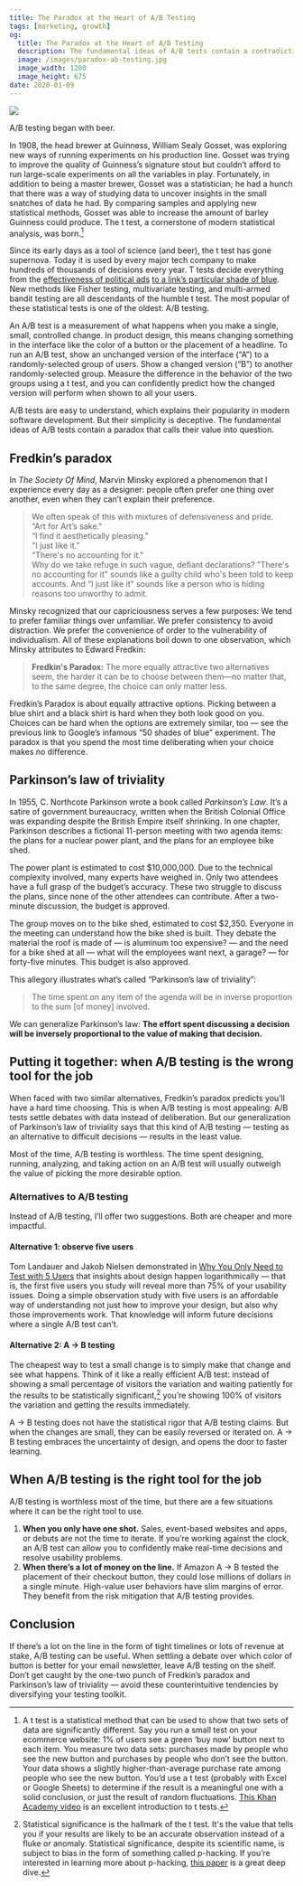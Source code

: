 ```yaml
---
title: The Paradox at the Heart of A/B Testing
tags: [marketing, growth]
og:
  title: The Paradox at the Heart of A/B Testing
  description: The fundamental ideas of A/B tests contain a contradiction that calls their value into question.
  image: /images/paradox-ab-testing.jpg
  image_width: 1200
  image_height: 675
date: 2020-01-09
---
```


![](/images/paradox-ab-testing.jpg)

A/B testing began with beer. 

In 1908, the head brewer at Guinness, William Sealy Gosset, was exploring new ways of running experiments on his production line. Gosset was trying to improve the quality of Guinness’s signature stout but couldn’t afford to run large-scale experiments on all the variables in play. Fortunately, in addition to being a master brewer, Gosset was a statistician; he had a hunch that there was a way of studying data to uncover insights in the small snatches of data he had. By comparing samples and applying new statistical methods, Gosset was able to increase the amount of barley Guinness could produce. The t test, a cornerstone of modern statistical analysis, was born.[^1]

Since its early days as a tool of science (and beer), the t test has gone supernova. Today it is used by every major tech company to make hundreds of thousands of decisions every year. T tests decide everything from the [effectiveness of political ads](https://www.nytimes.com/2014/12/23/upshot/facebook-says-experiments-prove-ads-on-its-site-can-spur-donations.html) [to a link’s particular shade of blue](https://www.theguardian.com/technology/2014/feb/05/why-google-engineers-designers). New methods like Fisher testing, multivariate testing, and multi-armed bandit testing are all descendants of the humble t test. The most popular of these statistical tests is one of the oldest: A/B testing.

An A/B test is a measurement of what happens when you make a single, small, controlled change. In product design, this means changing something in the interface like the color of a button or the placement of a headline. To run an A/B test, show an unchanged version of the interface (“A”) to a randomly-selected group of users. Show a changed version (“B”) to another randomly-selected group. Measure the difference in the behavior of the two groups using a t test, and you can confidently predict how the changed version will perform when shown to all your users.

A/B tests are easy to understand, which explains their popularity in modern software development. But their simplicity is deceptive. The fundamental ideas of A/B tests contain a paradox that calls their value into question.


## Fredkin’s paradox

In _The Society Of Mind_, Marvin Minsky explored a phenomenon that I experience every day as a designer: people often prefer one thing over another, even when they can’t explain their preference.


> We often speak of this with mixtures of defensiveness and pride.  
> “Art for Art’s sake."  
> “l find it aesthetically pleasing."  
> "l just like it."  
> “There's no accounting for it."  
>  Why do we take refuge in such vague, defiant declarations? ”There's no accounting for it" sounds like a guilty child who's been told to keep accounts. And “I just like it" sounds like a person who is hiding reasons too unworthy to admit.

Minsky recognized that our capriciousness serves a few purposes: We tend to prefer familiar things over unfamiliar. We prefer consistency to avoid distraction. We prefer the convenience of order to the vulnerability of individualism. All of these explanations boil down to one observation, which Minsky attributes to Edward Fredkin:

> **Fredkin's Paradox:** The more equally attractive two alternatives seem, the harder it can be to choose between them—no matter that, to the same degree, the choice can only matter less.

Fredkin’s Paradox is about equally attractive options. Picking between a blue shirt and a black shirt is hard when they both look good on you. Choices can be hard when the options are extremely similar, too — see the previous link to Google’s infamous “50 shades of blue” experiment. The paradox is that you spend the most time deliberating when your choice makes no difference.

## Parkinson’s law of triviality

In 1955, C. Northcote Parkinson wrote a book called _Parkinson’s Law_. It’s a satire of government bureaucracy, written when the British Colonial Office was expanding despite the British Empire itself shrinking. In one chapter, Parkinson describes a fictional 11-person meeting with two agenda items: the plans for a nuclear power plant, and the plans for an employee bike shed.

The power plant is estimated to cost $10,000,000. Due to the technical complexity involved, many experts have weighed in. Only two attendees have a full grasp of the budget’s accuracy. These two struggle to discuss the plans, since none of the other attendees can contribute. After a two-minute discussion, the budget is approved.

The group moves on to the bike shed, estimated to cost $2,350. Everyone in the meeting can understand how the bike shed is built. They debate the material the roof is made of — is aluminum too expensive? — and the need for a bike shed at all — what will the employees want next, a garage? — for forty-five minutes. This budget is also approved.

This allegory illustrates what’s called “Parkinson’s law of triviality”: 

> The time spent on any item of the agenda will be in inverse proportion to the sum [of money] involved.

We can generalize Parkinson’s law: **The effort spent discussing a decision will be inversely proportional to the value of making that decision.**


## Putting it together: when A/B testing is the wrong tool for the job

When faced with two similar alternatives, Fredkin’s paradox predicts you’ll have a hard time choosing. This is when A/B testing is most appealing: A/B tests settle debates with data instead of deliberation. But our generalization of Parkinson’s law of triviality says that this kind of A/B testing — testing as an alternative to difficult decisions — results in the least value.

Most of the time, A/B testing is worthless. The time spent designing, running, analyzing, and taking action on an A/B test will usually outweigh the value of picking the more desirable option.


### Alternatives to A/B testing

Instead of A/B testing, I’ll offer two suggestions. Both are cheaper and more impactful.


#### Alternative 1: observe five users

Tom Landauer and Jakob Nielsen demonstrated in [Why You Only Need to Test with 5 Users](https://www.nngroup.com/articles/why-you-only-need-to-test-with-5-users/) that insights about design happen logarithmically — that is, the first five users you study will reveal more than 75% of your usability issues. Doing a simple observation study with five users is an affordable way of understanding not just how to improve your design, but also why those improvements work. That knowledge will inform future decisions where a single A/B test can’t.


#### Alternative 2: A → B testing

The cheapest way to test a small change is to simply make that change and see what happens. Think of it like a really efficient A/B test: instead of showing a small percentage of visitors the variation and waiting patiently for the results to be statistically significant,[^2] you’re showing 100% of visitors the variation and getting the results immediately. 

A → B testing does not have the statistical rigor that A/B testing claims. But when the changes are small, they can be easily reversed or iterated on. A → B testing embraces the uncertainty of design, and opens the door to faster learning.


## When A/B testing is the right tool for the job

A/B testing is worthless most of the time, but there are a few situations where it can be the right tool to use.

1. **When you only have one shot.** Sales, event-based websites and apps, or debuts are not the time to iterate. If you’re working against the clock, an A/B test can allow you to confidently make real-time decisions and resolve usability problems.
2. **When there’s a lot of money on the line.** If Amazon A → B tested the placement of their checkout button, they could lose millions of dollars in a single minute. High-value user behaviors have slim margins of error. They benefit from the risk mitigation that A/B testing provides.


## Conclusion

If there’s a lot on the line in the form of tight timelines or lots of revenue at stake, A/B testing can be useful. When settling a debate over which color of button is better for your email newsletter, leave A/B testing on the shelf. Don’t get caught by the one-two punch of Fredkin’s paradox and Parkinson’s law of triviality — avoid these counterintuitive tendencies by diversifying your testing toolkit.


[^1]: A t test is a statistical method that can be used to show that two sets of data are significantly different. Say you run a small test on your ecommerce website: 1% of users see a green ‘buy now’ button next to each item. You measure two data sets: purchases made by people who see the new button and purchases by people who don’t see the button. Your data shows a slightly higher-than-average purchase rate among people who see the new button. You’d use a t test (probably with Excel or Google Sheets) to determine if the result is a meaningful one with a solid conclusion, or just the result of random fluctuations. [This Khan Academy video](https://www.khanacademy.org/math/ap-statistics/estimating-confidence-ap/one-sample-t-interval-mean/v/introduction-to-t-statistics) is an excellent introduction to t tests.

[^2]: Statistical significance is the hallmark of the t test. It's the value that tells you if your results are likely to be an accurate observation instead of a fluke or anomaly. Statistical significance, despite its scientific name, is subject to bias in the form of something called p-hacking. If you’re interested in learning more about p-hacking, [this paper](https://journals.plos.org/plosbiology/article?id=10.1371/journal.pbio.1002106) is a great deep dive.
